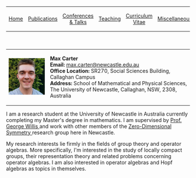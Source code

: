 

<table>

<td style="text-align: center; vertical-align: middle;">

[Home](https://max-carter-math.github.io)

</td> 

<td style="text-align: center; vertical-align: middle;">

[Publications](./publications.html) 

</td> 

<td style="text-align: center; vertical-align: middle;">

[Conferences & Talks](./conf_talks.html)

</td> 

<td style="text-align: center; vertical-align: middle;">

[Teaching](./teaching.html)

</td> 

<td style="text-align: center; vertical-align: middle;">

[Curriculum Vitae](./CV.pdf)

</td> 

<td style="text-align: center; vertical-align: middle;">

[Miscellaneous](./other.html)

</td> 

<table>

<table style="border-collapse: collapse; border: none; padding: 20px 0px 0px 0px">
  
<td style="border: 0px;"> 
    
<img src="./Headshot.jpeg" width="145"> 
    
</td> 
    
<td style="border: 0px;"> 
    
<b> Max Carter </b> <br/> <b> Email: </b> max.carter@newcastle.edu.au <br/> <b> Office Location:</b> SR270, Social Sciences Building, Callaghan Campus <br/> <b>Address:</b> School of Mathematical and Physical Sciences, <br/> The University of Newcastle, Callaghan, NSW, 2308, Australia

</td>

</table>
        
I am a research student at the University of Newcastle in Australia currently completing my Master's degree in mathematics. I am supervised by <a href="https://www.newcastle.edu.au/profile/george-willis#career"> Prof. George Willis </a> and work with other members of the <a href="https://zerodimensional.group/"> Zero-Dimensional Symmetry </a> research group here in Newcastle. 

My research interests lie firmly in the fields of group theory and operator algebras. More specifically, I'm interested in the study of locally compact groups, their representation theory and related problems concerning operator algebras. I am also interested in operator algebras and Hopf algebras as topics in themselves.

